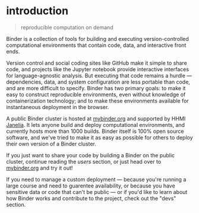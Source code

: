 # introduction

> reproducible computation on demand

Binder is a collection of tools for building and executing version-controlled computational environments that contain code, data, and interactive front ends.

Version control and social coding sites like GitHub make it simple to share code, and projects like the Jupyter notebook provide interactive interfaces for language-agnostic analysis. But executing that code remains a hurdle — dependencies, data, and system configuration are less portable than code, and are more difficult to specify. Binder has two primary goals: to make it easy to construct reproducible environments, even without knowledge of containerization technology; and to make these environments available for instantaneous deployment in the browser.

A public Binder cluster is hosted at [mybinder.org](http://mybinder.org) and supported by HHMI [Janelia](http://janelia.org). It lets anyone build and deploy computational environments, and currently hosts more than 1000 builds. Binder itself is 100% open source software, and we've tried to make it as easy as possible for others to deploy their own version of a Binder cluster.

If you just want to share your code by building a Binder on the public cluster, continue reading the *users* section, or just head over to [mybinder.org](http://mybinder.org) and try it out!

If you need to manage a custom deployment — because you're running a large course and need to guarentee availability, or because you have sensitive data or code that can't be public — or if you'd like to learn about how Binder works and contribute to the project, check out the "devs" section.